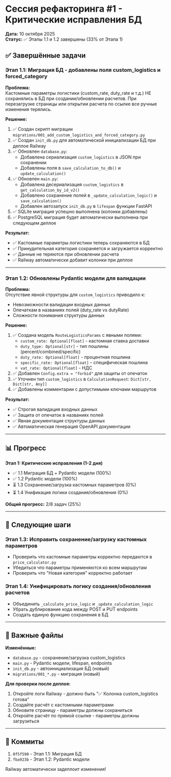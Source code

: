 # Сессия рефакторинга #1 - Критические исправления БД

**Дата:** 10 октября 2025  
**Статус:** ✅ Этапы 1.1 и 1.2 завершены (33% от Этапа 1)

## ✅ Завершённые задачи

### Этап 1.1: Миграция БД - добавлены поля custom_logistics и forced_category

**Проблема:**  
Кастомные параметры логистики (custom_rate, duty_rate и т.д.) НЕ сохранялись в БД при создании/обновлении расчетов. При перезагрузке страницы или открытии расчета по ссылке все ручные изменения терялись.

**Решение:**
1. ✅ Создан скрипт миграции `migrations/001_add_custom_logistics_and_forced_category.py`
2. ✅ Создан `init_db.py` для автоматической инициализации БД при деплое Railway
3. ✅ Обновлен `database.py`:
   - Добавлена сериализация `custom_logistics` в JSON при сохранении
   - Добавлены поля в `save_calculation_to_db()` и `update_calculation()`
4. ✅ Обновлен `main.py`:
   - Добавлена десериализация `custom_logistics` в `get_calculation_by_id_v2()`
   - Добавлено сохранение полей в `_update_calculation_logic()` и `save_calculation()`
   - Добавлен автозапуск `init_db.py` в `lifespan` функции FastAPI
5. ✅ SQLite миграция успешно выполнена (колонки добавлены)
6. ✅ PostgreSQL миграция будет автоматически выполнена при следующем деплое

**Результат:**
- ✅ Кастомные параметры логистики теперь сохраняются в БД
- ✅ Принудительная категория сохраняется и загружается корректно
- ✅ Данные не теряются при обновлении расчета
- ✅ Railway автоматически добавит колонки при деплое

---

### Этап 1.2: Обновлены Pydantic модели для валидации

**Проблема:**  
Отсутствие явной структуры для `custom_logistics` приводило к:
- Невозможности валидации входных данных
- Опечаткам в названиях полей (duty_rate vs dutyRate)
- Сложности понимания структуры данных

**Решение:**
1. ✅ Создана модель `RouteLogisticsParams` с явными полями:
   - `custom_rate: Optional[float]` - кастомная ставка доставки
   - `duty_type: Optional[str]` - тип пошлины (percent/combined/specific)
   - `duty_rate: Optional[float]` - процентная пошлина
   - `specific_rate: Optional[float]` - специфическая пошлина
   - `vat_rate: Optional[float]` - НДС
2. ✅ Добавлен `Config.extra = "forbid"` для защиты от опечаток
3. ✅ Уточнен тип `custom_logistics` в `CalculationRequest`: `Dict[str, Dict[str, Any]]`
4. ✅ Добавлены комментарии с допустимыми ключами маршрутов

**Результат:**
- ✅ Строгая валидация входных данных
- ✅ Защита от опечаток в названиях полей
- ✅ Явная документация структуры данных
- ✅ Автоматическая генерация OpenAPI документации

---

## 📊 Прогресс

**Этап 1: Критические исправления (1-2 дня)**
- ✅ 1.1 Миграция БД + Pydantic модели (100%)
- ✅ 1.2 Pydantic модели (100%)
- ⏳ 1.3 Сохранение/загрузка кастомных параметров (0%)
- ⏳ 1.4 Унификация логики создания/обновления (0%)

**Общий прогресс:** 2/8 задач (25%)

---

## 🔄 Следующие шаги

### Этап 1.3: Исправить сохранение/загрузку кастомных параметров
- Проверить что кастомные параметры корректно передаются в `price_calculator.py`
- Убедиться что параметры применяются ко всем маршрутам
- Проверить что "Новая категория" корректно работает

### Этап 1.4: Унифицировать логику создания/обновления расчетов
- Объединить `_calculate_price_logic` и `_update_calculation_logic`
- Убрать дублирование кода между POST и PUT endpoints
- Создать единую функцию сохранения в БД

---

## 📝 Важные файлы

**Изменённые:**
- `database.py` - сохранение/загрузка custom_logistics
- `main.py` - Pydantic модели, lifespan, endpoints
- `init_db.py` - автоинициализация БД (новый)
- `migrations/001_*.py` - миграция (новый)

**Для проверки после деплоя:**
1. Откройте логи Railway - должно быть "✅ Колонка custom_logistics готова"
2. Создайте расчёт с кастомными параметрами
3. Обновите страницу - параметры должны сохраниться
4. Откройте расчёт по прямой ссылке - параметры должны загрузиться

---

## 🎯 Коммиты

1. `0f5f590` - Этап 1.1: Миграция БД
2. `fba923b` - Этап 1.2: Pydantic модели

Railway автоматически задеплоит изменения!


